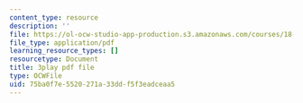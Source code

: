 ```yaml
---
content_type: resource
description: ''
file: https://ol-ocw-studio-app-production.s3.amazonaws.com/courses/18-01sc-single-variable-calculus-fall-2010/75ba0f7e5520271a33ddf5f3eadceaa5_98X2TyxXQdU.pdf
file_type: application/pdf
learning_resource_types: []
resourcetype: Document
title: 3play pdf file
type: OCWFile
uid: 75ba0f7e-5520-271a-33dd-f5f3eadceaa5
---
```

